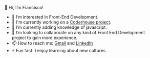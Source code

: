 👋 Hi, I’m Francisco!

- 👀 I’m interested in Front-End Development.
- 💪 I'm currently working on a [Coderhouse project](https://github.com/franciccone/gina-artesanias).
- 🌱 I’m currently adding knowledge of javascript.
- 💞️ I’m looking to collaborate on any kind of Front End Development project to gain more experience.
- 📫 How to reach me: [Gmail](mailto:franciscociccone4@gmail.com) and [LinkedIn](https://www.linkedin.com/in/franciscociccone/)
- ⚡ Fun fact: I enjoy learning about new cultures.

<!---
franciccone/franciccone is a ✨ special ✨ repository because its `README.md` (this file) appears on your GitHub profile.
You can click the Preview link to take a look at your changes.
--->

